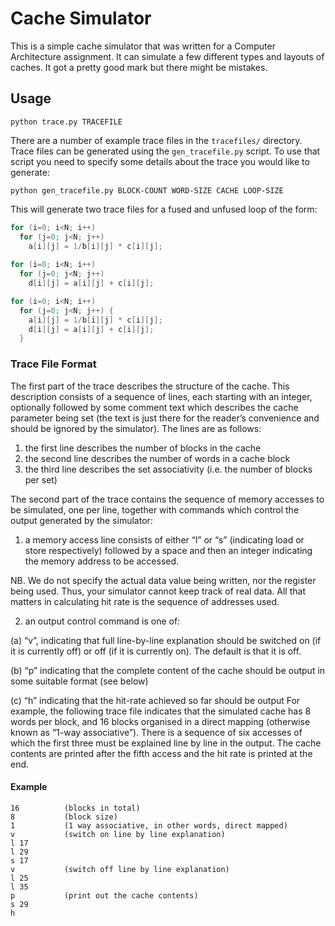 # Cache Simulator

This is a simple cache simulator that was written for a Computer Architecture assignment. It can simulate a few different types and layouts of caches. It got a pretty good mark but there might be mistakes.

## Usage

`python trace.py TRACEFILE`

There are a number of example trace files in the `tracefiles/` directory. Trace files can be generated using the `gen_tracefile.py` script. To use that script you need to specify some details about the trace you would like to generate:

`python gen_tracefile.py BLOCK-COUNT WORD-SIZE CACHE LOOP-SIZE`

This will generate two trace files for a fused and unfused loop of the form:

``` c
for (i=0; i<N; i++)
  for (j=0; j<N; j++)
    a[i][j] = 1/b[i][j] * c[i][j];
    
for (i=0; i<N; i++)
  for (j=0; j<N; j++)
    d[i][j] = a[i][j] + c[i][j];
```

``` c
for (i=0; i<N; i++)
  for (j=0; j<N; j++) {
    a[i][j] = 1/b[i][j] * c[i][j];
    d[i][j] = a[i][j] + c[i][j];
  }
```

### Trace File Format

The first part of the trace describes the structure of the cache. This description consists of a sequence of lines, each starting with an integer, optionally followed by some comment text which describes the cache parameter being set (the text is just there for the reader’s convenience and should be ignored by the simulator). The lines are as follows:

1. the first line describes the number of blocks in the cache
2. the second line describes the number of words in a cache block
3. the third line describes the set associativity (i.e. the number of blocks per set)

The second part of the trace contains the sequence of memory accesses to be simulated, one per line, together with commands which control the output generated by the simulator:

1. a memory access line consists of either “l” or “s” (indicating load or store respectively) followed by a space and then an integer indicating the memory address to be accessed.

NB. We do not specify the actual data value being written, nor the register being used. Thus, your simulator cannot keep track of real data. All that matters in calculating hit rate is the sequence of addresses used.

2. an output control command is one of:

(a) “v”, indicating that full line-by-line explanation should be switched on (if it is currently off) or off (if it is currently on). The default is that it is off.

(b) “p” indicating that the complete content of the cache should be output in some suitable format (see below)

(c) “h” indicating that the hit-rate achieved so far should be output
For example, the following trace file indicates that the simulated cache has 8 words per block, and 16 blocks organised in a direct mapping (otherwise known as “1-way associative”). There is a sequence of six accesses of which the first three must be explained line by line in the output. The cache contents are printed after the fifth access and the hit rate is printed at the end.

#### Example

```
16          (blocks in total)
8           (block size)
1           (1 way associative, in other words, direct mapped)
v           (switch on line by line explanation)
l 17
l 29
s 17
v           (switch off line by line explanation)
l 25
l 35
p           (print out the cache contents)
s 29
h
```